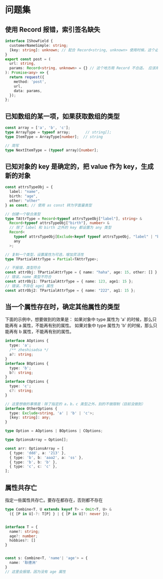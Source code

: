 # 问题集

## 使用 Record 报错，索引签名缺失
```typescript
interface IShowField {
  customerNameSimple: string;
  [key: string]: unknown; // 配合 Record<string, unknown> 使用时候，这个必须有。不然会报错：索引签名缺失
}
export const post = (
  url: string,
  params: Record<string, unknown> = {} // 这个地方用 Record 不合适。 应该用 IAnyObj
): Promise<any> => {
  return request({
    method: 'post',
    url,
    data: params,
  });
};
```



## 已知数组的某一项，如果获取数组的类型
```typescript
const array = ['a', 'b', 'c'];
type ArrayType = typeof array;       // string[];
type ItemType = ArrayType[number];  // string

// 简写
type NextItemType = (typeof array)[number];
```



## 已知对象的 key 是确定的，把 value 作为 key，生成新的对象

```typescript
const attrsTypeObj = {
  label: "name",
  birth: "age",
  other: "other"
} as const; // 使用 as const 转为字面量类型

// 创建一个联合类型
type TAttrType = Record<typeof attrsTypeObj["label"], string> &
  Record<typeof attrsTypeObj["birth"], number> &
  // 除了 label 和 birth 之外的 key 都设置为 any 类型
  Record<
    typeof attrsTypeObj[Exclude<keyof typeof attrsTypeObj, "label" | "birth">],
    any
  >;

// 复制一个类型，设置属性为可选，增加灵活性
type TPartialAttrType = Partial<TAttrType>;

// 不报错，类型符合
const attrObj: TPartialAttrType = { name: "haha", age: 15, other: [] };
// 错误，name 类型不符合
const attrObj1: TPartialAttrType = { name: 123, age1: 15 };
// 错误，不存在 age1 属性
const attrObj2: TPartialAttrType = { name: "222", ag1: 15 };
```


## 当一个属性存在时，确定其他属性的类型
下面的示例中，想要做到的效果是：
如果对象中 type 属性为 'a' 的时候，那么只能再有 a 属性，不能再有别的属性。
如果对象中 type 属性为 'b' 的时候，那么只能再有 b 属性，不能再有别的属性。

```typescript
interface AOptions {
  type: 'a';
  /** zheshisadsa */
  a?: string;
}
interface BOptions {
  type: 'b';
  b?: string;
}
interface COptions {
  type: 'c';
  c?: string;
}

// 这里想做的事情是：除了指定的 a，b，c 类型之外，别的不做限制（目前没做到）
interface OtherOptions {
  type: Exclude<string, 'a' | 'b' | 'c'>;
  [key: string]: any;
}

type Option = AOptions | BOptions | COptions;

type OptionsArray = Option[];

const arr: OptionsArray = [
  { type: 'ddd', a: '213' },
  { type: 'b', b: 'aaa2', a: 'ss' },
  { type: 'b', b: 'b' },
  { type: 'c', c: 'c' },
];

```


## 属性共存亡
指定一些属性共存亡。要存在都存在，否则都不存在

```typescript
type Combine<T, U extends keyof T> = Omit<T, U> &
  ({ [P in U]-?: T[P] } | { [P in U]?: never });


interface T = {
  name?: string;
  age?: number;
  hobbies?: []
}


const s: Combine<T, 'name'| 'age'> = {
  name: '耿德洲'
}
// 这里会报错，因为没有 age 属性

```
